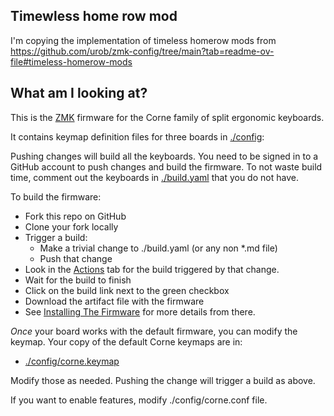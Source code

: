 ## Timewless home row mod

I'm copying the implementation of timeless homerow mods from https://github.com/urob/zmk-config/tree/main?tab=readme-ov-file#timeless-homerow-mods

## What am I looking at?

This is the [ZMK](https://zmk.dev/docs) firmware
for the Corne family of split ergonomic keyboards.

It contains keymap definition files for three boards in [./config](./config):

Pushing changes will build all the keyboards. You need to be signed in to a GitHub account to push changes and build the firmware. To not waste build time, comment out the keyboards in [./build.yaml](./build.yaml) that you do not have.

To build the firmware:

- Fork this repo on GitHub
- Clone your fork locally
- Trigger a build:
  - Make a trivial change to ./build.yaml (or any non \*.md file)
  - Push that change
- Look in the [Actions](https://github.com/mmccoyd/zmk-config/actions) tab
  for the build triggered by that change.
- Wait for the build to finish
- Click on the build link next to the green checkbox
- Download the artifact file with the firmware
- See [Installing The Firmware](https://zmk.dev/docs/user-setup#installing-the-firmware)
  for more details from there.

_Once_ your board works with the default firmware,
you can modify the keymap.
Your copy of the default Corne keymaps are in:

- [./config/corne.keymap](./config/hillside52.keymap)

Modify those as needed. Pushing the change will trigger a build as above.

If you want to enable features, modify ./config/corne.conf file.
